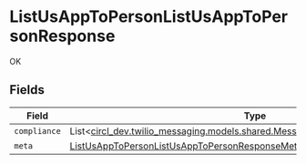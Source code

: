 # ListUsAppToPersonListUsAppToPersonResponse

OK


## Fields

| Field                                                                                                                                    | Type                                                                                                                                     | Required                                                                                                                                 | Description                                                                                                                              |
| ---------------------------------------------------------------------------------------------------------------------------------------- | ---------------------------------------------------------------------------------------------------------------------------------------- | ---------------------------------------------------------------------------------------------------------------------------------------- | ---------------------------------------------------------------------------------------------------------------------------------------- |
| `compliance`                                                                                                                             | List<[circl_dev.twilio_messaging.models.shared.MessagingV1ServiceUsAppToPerson](../../models/shared/MessagingV1ServiceUsAppToPerson.md)> | :heavy_minus_sign:                                                                                                                       | N/A                                                                                                                                      |
| `meta`                                                                                                                                   | [ListUsAppToPersonListUsAppToPersonResponseMeta](../../models/operations/ListUsAppToPersonListUsAppToPersonResponseMeta.md)              | :heavy_minus_sign:                                                                                                                       | N/A                                                                                                                                      |